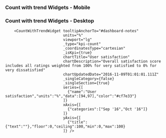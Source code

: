 ### Count with trend Widgets - Mobile

       

### Count with trend Widgets - Desktop

        <CountWithTrendWidget tooltipAnchorTo="#dashboard-notes"
                              units="%"
                              viewport="lg"
                              _type="kpi-count"
                              _coordinatesType="cartesian"
                              _isKpi={true}
                              chartTitle="User satisfaction"
                              chartDescription="Overall satisfaction score includes all ratings weighted from 100% for very satisfied to 0% for very dissatisfied"
                              chartUpdatedDate="2016-11-09T01:01:01.111Z"
                              _singleCategory={false}
                              _singleSection={true}
                              series={[
                                {"name":"User satisfaction","units":"%","data":[94,97],"color":"#cf7e33"}
                              ]}
                              xAxis={[
                                {"categories":["Sep '16","Oct '16"]}
                              ]}
                              yAxis={[
                                {"title":{"text":""},"floor":0,"ceiling":100,"min":0,"max":100}
                              ]} />


